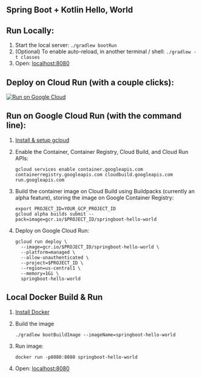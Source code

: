 Spring Boot + Kotlin Hello, World
---------------------------------

## Run Locally:
1. Start the local server: `./gradlew bootRun`
1. (Optional) To enable auto-reload, in another terminal / shell: `./gradlew -t classes`
1. Open: [localhost:8080](http://localhost:8080)

## Deploy on Cloud Run (with a couple clicks):
[![Run on Google Cloud](https://deploy.cloud.run/button.svg)](https://deploy.cloud.run)

## Run on Google Cloud Run (with the command line):

1. [Install & setup gcloud](https://cloud.google.com/sdk/install)

1. Enable the Container, Container Registry, Cloud Build, and Cloud Run APIs:
    ```
    gcloud services enable container.googleapis.com containerregistry.googleapis.com cloudbuild.googleapis.com run.googleapis.com
    ```

1. Build the container image on Cloud Build using Buildpacks (currently an alpha feature), storing the image on Google Container Registry:
    ```
    export PROJECT_ID=YOUR_GCP_PROJECT_ID
    gcloud alpha builds submit --pack=image=gcr.io/$PROJECT_ID/springboot-hello-world
    ```

1. Deploy on Google Cloud Run:
    ```
    gcloud run deploy \
      --image=gcr.io/$PROJECT_ID/springboot-hello-world \
      --platform=managed \
      --allow-unauthenticated \
      --project=$PROJECT_ID \
      --region=us-central1 \
      --memory=1Gi \
      springboot-hello-world
    ```

## Local Docker Build & Run

1. [Install Docker](https://docs.docker.com/get-docker/)

1. Build the image
    ```
    ./gradlew bootBuildImage --imageName=springboot-hello-world
    ```

1. Run image:
    ```
    docker run -p8080:8080 springboot-hello-world
    ```

1. Open: [localhost:8080](http://localhost:8080)
